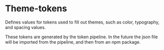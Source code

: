 # Theme-tokens

Defines values for tokens used to fill out themes, such as color, typography, and spacing values.

These tokens are generated by the token pipeline. In the future the json file will be imported from the pipeline, and then from an npm package.

